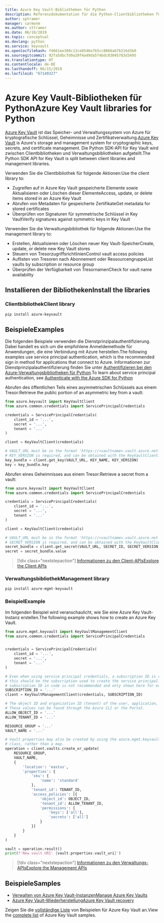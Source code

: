 ```yaml
---
title: Azure Key Vault-Bibliotheken für Python
description: Referenzdokumentation für die Python-Clientbibliotheken für Azure Key Vault
author: sptramer
manager: carmonm
ms.author: sttramer
ms.date: 06/10/2019
ms.topic: conceptual
ms.devlang: python
ms.service: keyvault
ms.openlocfilehash: f4661ee389c13ce8546e7b5cc8866ab7b216d3b0
ms.sourcegitcommit: 92fa5dbcfd9a20f4a49da5f4bdc03045783d3495
ms.translationtype: HT
ms.contentlocale: de-DE
ms.lasthandoff: 06/15/2019
ms.locfileid: "67149327"
---
```

# <a name="azure-key-vault-libraries-for-python"></a><span data-ttu-id="25ac4-103">Azure Key Vault-Bibliotheken für Python</span><span class="sxs-lookup"><span data-stu-id="25ac4-103">Azure Key Vault libraries for Python</span></span>

<span data-ttu-id="25ac4-104">[Azure Key Vault](/azure/key-vault/) ist das Speicher- und Verwaltungssystem von Azure für kryptografische Schlüssel, Geheimnisse und Zertifikatverwaltung.</span><span class="sxs-lookup"><span data-stu-id="25ac4-104">[Azure Key Vault](/azure/key-vault/) is Azure's storage and management system for cryptographic keys, secrets, and certificate management.</span></span> <span data-ttu-id="25ac4-105">Die Python SDK-API für Key Vault wird zwischen Clientbibliotheken und Verwaltungsbibliotheken aufgeteilt.</span><span class="sxs-lookup"><span data-stu-id="25ac4-105">The Python SDK API for Key Vault is split between client libraries and management libraries.</span></span>

<span data-ttu-id="25ac4-106">Verwenden Sie die Clientbibliothek für folgende Aktionen:</span><span class="sxs-lookup"><span data-stu-id="25ac4-106">Use the client library to:</span></span>
- <span data-ttu-id="25ac4-107">Zugreifen auf in Azure Key Vault gespeicherte Elemente sowie Aktualisieren oder Löschen dieser Elemente</span><span class="sxs-lookup"><span data-stu-id="25ac4-107">Access, update, or delete items stored in an Azure Key Vault</span></span>
- <span data-ttu-id="25ac4-108">Abrufen von Metadaten für gespeicherte Zertifikate</span><span class="sxs-lookup"><span data-stu-id="25ac4-108">Get metadata for stored certificates</span></span>
- <span data-ttu-id="25ac4-109">Überprüfen von Signaturen für symmetrische Schlüssel in Key Vault</span><span class="sxs-lookup"><span data-stu-id="25ac4-109">Verify signatures against symmetric keys in Key Vault</span></span>

<span data-ttu-id="25ac4-110">Verwenden Sie die Verwaltungsbibliothek für folgende Aktionen:</span><span class="sxs-lookup"><span data-stu-id="25ac4-110">Use the management library to:</span></span>
- <span data-ttu-id="25ac4-111">Erstellen, Aktualisieren oder Löschen neuer Key Vault-Speicher</span><span class="sxs-lookup"><span data-stu-id="25ac4-111">Create, update, or delete new Key Vault stores</span></span>
- <span data-ttu-id="25ac4-112">Steuern von Tresorzugriffsrichtlinien</span><span class="sxs-lookup"><span data-stu-id="25ac4-112">Control vault access policies</span></span>
- <span data-ttu-id="25ac4-113">Auflisten von Tresoren nach Abonnement oder Ressourcengruppe</span><span class="sxs-lookup"><span data-stu-id="25ac4-113">List vaults by subscription or resource group</span></span>
- <span data-ttu-id="25ac4-114">Überprüfen der Verfügbarkeit von Tresornamen</span><span class="sxs-lookup"><span data-stu-id="25ac4-114">Check for vault name availability</span></span>

## <a name="install-the-libraries"></a><span data-ttu-id="25ac4-115">Installieren der Bibliotheken</span><span class="sxs-lookup"><span data-stu-id="25ac4-115">Install the libraries</span></span>

### <a name="client-library"></a><span data-ttu-id="25ac4-116">Clientbibliothek</span><span class="sxs-lookup"><span data-stu-id="25ac4-116">Client library</span></span>

```bash
pip install azure-keyvault
```

## <a name="examples"></a><span data-ttu-id="25ac4-117">Beispiele</span><span class="sxs-lookup"><span data-stu-id="25ac4-117">Examples</span></span>

<span data-ttu-id="25ac4-118">Die folgenden Beispiele verwenden die Dienstprinzipalauthentifizierung. Dabei handelt es sich um die empfohlene Anmeldemethode für Anwendungen, die eine Verbindung mit Azure herstellen.</span><span class="sxs-lookup"><span data-stu-id="25ac4-118">The following examples use service principal authentication, which is the recommended sign in method for applications that connect to Azure.</span></span> <span data-ttu-id="25ac4-119">Informationen zur Dienstprinzipalauthentifizierung finden Sie unter [Authentifizieren bei den Azure-Verwaltungsbibliotheken für Python](https://docs.microsoft.com/en-us/python/azure/python-sdk-azure-authenticate).</span><span class="sxs-lookup"><span data-stu-id="25ac4-119">To learn about service principal authentication, see [Authenticate with the Azure SDK for Python](https://docs.microsoft.com/en-us/python/azure/python-sdk-azure-authenticate)</span></span>

<span data-ttu-id="25ac4-120">Abrufen des öffentlichen Teils eines asymmetrischen Schlüssels aus einem Tresor:</span><span class="sxs-lookup"><span data-stu-id="25ac4-120">Retrieve the public portion of an asymmetric key from a vault:</span></span>

```python
from azure.keyvault import KeyVaultClient
from azure.common.credentials import ServicePrincipalCredentials

credentials = ServicePrincipalCredentials(
    client_id = '...',
    secret = '...',
    tenant = '...'
)

client = KeyVaultClient(credentials)

# VAULT_URL must be in the format 'https://<vaultname>.vault.azure.net'
# KEY_VERSION is required, and can be obtained with the KeyVaultClient.get_key_versions(self, vault_url, key_name) API
key_bundle = client.get_key(VAULT_URL, KEY_NAME, KEY_VERSION)
key = key_bundle.key
```

<span data-ttu-id="25ac4-121">Abrufen eines Geheimnisses aus einem Tresor:</span><span class="sxs-lookup"><span data-stu-id="25ac4-121">Retrieve a secret from a vault:</span></span>

```python
from azure.keyvault import KeyVaultClient
from azure.common.credentials import ServicePrincipalCredentials

credentials = ServicePrincipalCredentials(
    client_id = '...',
    secret = '...',
    tenant = '...'
)

client = KeyVaultClient(credentials)

# VAULT_URL must be in the format 'https://<vaultname>.vault.azure.net'
# SECRET_VERSION is required, and can be obtained with the KeyVaultClient.get_secret_versions(self, vault_url, secret_id) API
secret_bundle = client.get_secret(VAULT_URL, SECRET_ID, SECRET_VERSION)
secret = secret_bundle.value
```

> [!div class="nextstepaction"]
> [<span data-ttu-id="25ac4-122">Informationen zu den Client-APIs</span><span class="sxs-lookup"><span data-stu-id="25ac4-122">Explore the Client APIs</span></span>](/python/api/overview/azure/keyvault/client)

### <a name="management-library"></a><span data-ttu-id="25ac4-123">Verwaltungsbibliothek</span><span class="sxs-lookup"><span data-stu-id="25ac4-123">Management library</span></span>

```bash
pip install azure-mgmt-keyvault
```

### <a name="example"></a><span data-ttu-id="25ac4-124">Beispiel</span><span class="sxs-lookup"><span data-stu-id="25ac4-124">Example</span></span>

<span data-ttu-id="25ac4-125">Im folgenden Beispiel wird veranschaulicht, wie Sie eine Azure Key Vault-Instanz erstellen.</span><span class="sxs-lookup"><span data-stu-id="25ac4-125">The following example shows how to create an Azure Key Vault.</span></span> 

```python
from azure.mgmt.keyvault import KeyVaultManagementClient
from azure.common.credentials import ServicePrincipalCredentials


credentials = ServicePrincipalCredentials(
    client_id = '...',
    secret = '...',
    tenant = '...'
)

# Even when using service principal credentials, a subscription ID is required. For service principals,
# this should be the subscription used to create the service principal. Storing a token like a valid
# subscription ID in code is not recommended and only shown here for example purposes.
SUBSCRIPTION_ID = '...'
client = KeyVaultManagementClient(credentials, SUBSCRIPTION_ID)

# The object ID and organization ID (tenant) of the user, application, or service principal for access policies.
# These values can be found through the Azure CLI or the Portal.
ALLOW_OBJECT_ID = '...'
ALLOW_TENANT_ID = '...'

RESOURCE_GROUP = '...'
VAULT_NAME = '...'

# Vault properties may also be created by using the azure.mgmt.keyvault.models.VaultCreateOrUpdateParameters
# class, rather than a map. 
operation = client.vaults.create_or_update(
    RESOURCE_GROUP,
    VAULT_NAME,
    {
        'location': 'eastus',
        'properties': {
            'sku': {
                'name': 'standard'
            },
            'tenant_id': TENANT_ID,
            'access_policies': [{
                'object_id': OBJECT_ID,
                'tenant_id': ALLOW_TENANT_ID,
                'permissions': {
                    'keys': ['all'],
                    'secrets': ['all']
                }
            }]
        }
    }
)

vault = operation.result()
print(f'New vault URI: {vault.properties.vault_uri}')
```

> [!div class="nextstepaction"]
> [<span data-ttu-id="25ac4-126">Informationen zu den Verwaltungs-APIs</span><span class="sxs-lookup"><span data-stu-id="25ac4-126">Explore the Management APIs</span></span>](/python/api/overview/azure/keyvault/management)

## <a name="samples"></a><span data-ttu-id="25ac4-127">Beispiele</span><span class="sxs-lookup"><span data-stu-id="25ac4-127">Samples</span></span>
* <span data-ttu-id="25ac4-128">[Verwalten von Azure Key Vault-Instanzen][1]</span><span class="sxs-lookup"><span data-stu-id="25ac4-128">[Manage Azure Key Vaults][1]</span></span> 
* <span data-ttu-id="25ac4-129">[Azure Key Vault-Wiederherstellung][2]</span><span class="sxs-lookup"><span data-stu-id="25ac4-129">[Azure Key Vault recovery][2]</span></span>

[1]: https://azure.microsoft.com/resources/samples/key-vault-python-manage/
[2]: https://azure.microsoft.com/resources/samples/key-vault-recovery-python/

<span data-ttu-id="25ac4-130">Zeigen Sie die [vollständige Liste](https://azure.microsoft.com/resources/samples/?platform=python&term=key+vault) von Beispielen für Azure Key Vault an.</span><span class="sxs-lookup"><span data-stu-id="25ac4-130">View the [complete list](https://azure.microsoft.com/resources/samples/?platform=python&term=key+vault) of Azure Key Vault samples.</span></span> 
